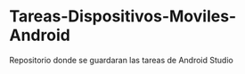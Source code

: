 # Tareas-Dispositivos-Moviles-Android
 Repositorio donde se guardaran las tareas de Android Studio 
